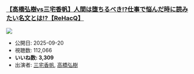 ### [【高橋弘樹vs三宅香帆】人間は堕ちるべき!?仕事で悩んだ時に読みたい名文とは!?【ReHacQ】](https://www.youtube.com/watch?v=5ycTUoHZtNc)
[![](https://img.youtube.com/vi/5ycTUoHZtNc/sddefault.jpg)](https://www.youtube.com/watch?v=5ycTUoHZtNc)
-   公開日: 2025-09-20
-   視聴数: 112,066
-   **いいね数: 3,309**
-   出演者: [三宅香帆](/rehacq_fan/people/三宅香帆 "wikilink"), [高橋弘樹](/rehacq_fan/people/高橋弘樹 "wikilink")
